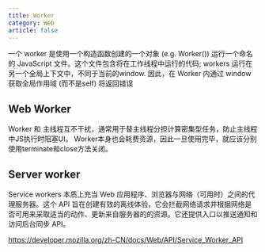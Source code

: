 ```yaml
---
title: Worker
category: Web
article: false
---
```


一个 worker 是使用一个构造函数创建的一个对象 (e.g. Worker()) 运行一个命名的 JavaScript 文件。这个文件包含将在工作线程中运行的代码; workers 运行在另一个全局上下文中，不同于当前的window. 因此，在 Worker 内通过 window获取全局作用域 (而不是self) 将返回错误

## Web Worker

Worker 和 主线程互不干扰，通常用于替主线程分担计算密集型任务，防止主线程中JS执行时阻塞UI。
Worker本身也会耗费资源，因此一旦使用完毕，就应该分别使用terminate和close方法关闭。

## Server worker

Service workers 本质上充当 Web 应用程序、浏览器与网络（可用时）之间的代理服务器。这个 API 旨在创建有效的离线体验，它会拦截网络请求并根据网络是否可用来采取适当的动作、更新来自服务器的的资源。它还提供入口以推送通知和访问后台同步 API。

<https://developer.mozilla.org/zh-CN/docs/Web/API/Service_Worker_API>

<!-- to be updated -->